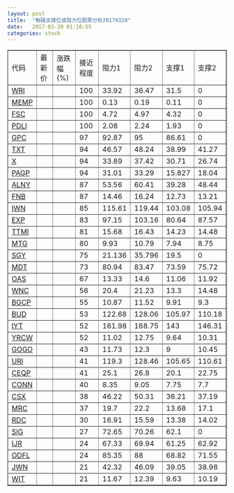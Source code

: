 ```yaml
---
layout: post
title:  "触碰支撑位或阻力位股票分析20170328"
date:   2017-03-28 01:16:55
categories: stock
---
```

<script type="text/javascript">
var stockList = []
stockList.push('gb_wri');
stockList.push('gb_memp');
stockList.push('gb_fsc');
stockList.push('gb_pdli');
stockList.push('gb_gpc');
stockList.push('gb_txt');
stockList.push('gb_x');
stockList.push('gb_pagp');
stockList.push('gb_alny');
stockList.push('gb_fnb');
stockList.push('gb_iwn');
stockList.push('gb_exp');
stockList.push('gb_ttmi');
stockList.push('gb_mtg');
stockList.push('gb_sgy');
stockList.push('gb_mdt');
stockList.push('gb_oas');
stockList.push('gb_wnc');
stockList.push('gb_bgcp');
stockList.push('gb_bud');
stockList.push('gb_iyt');
stockList.push('gb_yrcw');
stockList.push('gb_gogo');
stockList.push('gb_uri');
stockList.push('gb_ceqp');
stockList.push('gb_conn');
stockList.push('gb_csx');
stockList.push('gb_mrc');
stockList.push('gb_rdc');
stockList.push('gb_sig');
stockList.push('gb_ijr');
stockList.push('gb_odfl');
stockList.push('gb_jwn');
stockList.push('gb_wit');
</script>
<table border="1">
 <tr>
 <td>代码</td>
 <td>最新价</td>
 <td>涨跌幅(%)</td>
 <td>接近程度</td>
 <td>阻力1</td>
 <td>阻力2</td>
 <td>支撑1</td>
 <td>支撑2</td>
</tr>
  <tr id="wri" class="red">
  <td><a href="http://stock.finance.sina.com.cn/usstock/quotes/WRI.html" target="_blank">WRI</a></td><td></td><td></td><td>100</td><td>33.92</td><td>36.47</td><td>31.5</td><td>0</td></tr>
  <tr id="memp" class="red">
  <td><a href="http://stock.finance.sina.com.cn/usstock/quotes/MEMP.html" target="_blank">MEMP</a></td><td></td><td></td><td>100</td><td>0.13</td><td>0.19</td><td>0.11</td><td>0</td></tr>
  <tr id="fsc" class="red">
  <td><a href="http://stock.finance.sina.com.cn/usstock/quotes/FSC.html" target="_blank">FSC</a></td><td></td><td></td><td>100</td><td>4.72</td><td>4.97</td><td>4.32</td><td>0</td></tr>
  <tr id="pdli" class="red">
  <td><a href="http://stock.finance.sina.com.cn/usstock/quotes/PDLI.html" target="_blank">PDLI</a></td><td></td><td></td><td>100</td><td>2.08</td><td>2.24</td><td>1.93</td><td>0</td></tr>
  <tr id="gpc" class="red">
  <td><a href="http://stock.finance.sina.com.cn/usstock/quotes/GPC.html" target="_blank">GPC</a></td><td></td><td></td><td>97</td><td>92.87</td><td>95</td><td>86.61</td><td>0</td></tr>
  <tr id="txt" class="red">
  <td><a href="http://stock.finance.sina.com.cn/usstock/quotes/TXT.html" target="_blank">TXT</a></td><td></td><td></td><td>94</td><td>46.57</td><td>48.24</td><td>38.99</td><td>41.27</td></tr>
  <tr id="x" class="green">
  <td><a href="http://stock.finance.sina.com.cn/usstock/quotes/X.html" target="_blank">X</a></td><td></td><td></td><td>94</td><td>33.89</td><td>37.42</td><td>30.71</td><td>26.74</td></tr>
  <tr id="pagp" class="red">
  <td><a href="http://stock.finance.sina.com.cn/usstock/quotes/PAGP.html" target="_blank">PAGP</a></td><td></td><td></td><td>94</td><td>31.01</td><td>33.29</td><td>15.827</td><td>18.04</td></tr>
  <tr id="alny" class="red">
  <td><a href="http://stock.finance.sina.com.cn/usstock/quotes/ALNY.html" target="_blank">ALNY</a></td><td></td><td></td><td>87</td><td>53.56</td><td>60.41</td><td>39.28</td><td>48.44</td></tr>
  <tr id="fnb" class="red">
  <td><a href="http://stock.finance.sina.com.cn/usstock/quotes/FNB.html" target="_blank">FNB</a></td><td></td><td></td><td>87</td><td>14.46</td><td>16.24</td><td>12.73</td><td>13.21</td></tr>
  <tr id="iwn" class="red">
  <td><a href="http://stock.finance.sina.com.cn/usstock/quotes/IWN.html" target="_blank">IWN</a></td><td></td><td></td><td>85</td><td>115.61</td><td>119.44</td><td>103.08</td><td>105.94</td></tr>
  <tr id="exp" class="red">
  <td><a href="http://stock.finance.sina.com.cn/usstock/quotes/EXP.html" target="_blank">EXP</a></td><td></td><td></td><td>83</td><td>97.15</td><td>103.16</td><td>80.64</td><td>87.57</td></tr>
  <tr id="ttmi" class="red">
  <td><a href="http://stock.finance.sina.com.cn/usstock/quotes/TTMI.html" target="_blank">TTMI</a></td><td></td><td></td><td>81</td><td>15.68</td><td>16.43</td><td>14.23</td><td>14.48</td></tr>
  <tr id="mtg" class="red">
  <td><a href="http://stock.finance.sina.com.cn/usstock/quotes/MTG.html" target="_blank">MTG</a></td><td></td><td></td><td>80</td><td>9.93</td><td>10.79</td><td>7.94</td><td>8.75</td></tr>
  <tr id="sgy" class="green">
  <td><a href="http://stock.finance.sina.com.cn/usstock/quotes/SGY.html" target="_blank">SGY</a></td><td></td><td></td><td>75</td><td>21.136</td><td>35.796</td><td>19.5</td><td>0</td></tr>
  <tr id="mdt" class="green">
  <td><a href="http://stock.finance.sina.com.cn/usstock/quotes/MDT.html" target="_blank">MDT</a></td><td></td><td></td><td>73</td><td>80.94</td><td>83.47</td><td>73.59</td><td>75.72</td></tr>
  <tr id="oas" class="green">
  <td><a href="http://stock.finance.sina.com.cn/usstock/quotes/OAS.html" target="_blank">OAS</a></td><td></td><td></td><td>67</td><td>13.33</td><td>14.6</td><td>11.06</td><td>11.92</td></tr>
  <tr id="wnc" class="red">
  <td><a href="http://stock.finance.sina.com.cn/usstock/quotes/WNC.html" target="_blank">WNC</a></td><td></td><td></td><td>56</td><td>20.4</td><td>21.23</td><td>13.3</td><td>14.48</td></tr>
  <tr id="bgcp" class="green">
  <td><a href="http://stock.finance.sina.com.cn/usstock/quotes/BGCP.html" target="_blank">BGCP</a></td><td></td><td></td><td>55</td><td>10.87</td><td>11.52</td><td>9.91</td><td>9.3</td></tr>
  <tr id="bud" class="green">
  <td><a href="http://stock.finance.sina.com.cn/usstock/quotes/BUD.html" target="_blank">BUD</a></td><td></td><td></td><td>53</td><td>122.68</td><td>128.06</td><td>105.97</td><td>110.18</td></tr>
  <tr id="iyt" class="red">
  <td><a href="http://stock.finance.sina.com.cn/usstock/quotes/IYT.html" target="_blank">IYT</a></td><td></td><td></td><td>52</td><td>161.98</td><td>168.75</td><td>143</td><td>146.31</td></tr>
  <tr id="yrcw" class="green">
  <td><a href="http://stock.finance.sina.com.cn/usstock/quotes/YRCW.html" target="_blank">YRCW</a></td><td></td><td></td><td>52</td><td>11.02</td><td>12.75</td><td>9.64</td><td>10.31</td></tr>
  <tr id="gogo" class="green">
  <td><a href="http://stock.finance.sina.com.cn/usstock/quotes/GOGO.html" target="_blank">GOGO</a></td><td></td><td></td><td>43</td><td>11.73</td><td>12.3</td><td>9</td><td>10.45</td></tr>
  <tr id="uri" class="green">
  <td><a href="http://stock.finance.sina.com.cn/usstock/quotes/URI.html" target="_blank">URI</a></td><td></td><td></td><td>41</td><td>119.3</td><td>128.46</td><td>105.65</td><td>110.61</td></tr>
  <tr id="ceqp" class="red">
  <td><a href="http://stock.finance.sina.com.cn/usstock/quotes/CEQP.html" target="_blank">CEQP</a></td><td></td><td></td><td>41</td><td>25.1</td><td>26.8</td><td>20.1</td><td>22.75</td></tr>
  <tr id="conn" class="red">
  <td><a href="http://stock.finance.sina.com.cn/usstock/quotes/CONN.html" target="_blank">CONN</a></td><td></td><td></td><td>40</td><td>8.35</td><td>9.05</td><td>7.75</td><td>7.7</td></tr>
  <tr id="csx" class="red">
  <td><a href="http://stock.finance.sina.com.cn/usstock/quotes/CSX.html" target="_blank">CSX</a></td><td></td><td></td><td>38</td><td>46.22</td><td>50.31</td><td>36.21</td><td>37.19</td></tr>
  <tr id="mrc" class="green">
  <td><a href="http://stock.finance.sina.com.cn/usstock/quotes/MRC.html" target="_blank">MRC</a></td><td></td><td></td><td>37</td><td>19.7</td><td>22.2</td><td>13.68</td><td>17.1</td></tr>
  <tr id="rdc" class="green">
  <td><a href="http://stock.finance.sina.com.cn/usstock/quotes/RDC.html" target="_blank">RDC</a></td><td></td><td></td><td>30</td><td>16.91</td><td>15.59</td><td>13.38</td><td>14.02</td></tr>
  <tr id="sig" class="red">
  <td><a href="http://stock.finance.sina.com.cn/usstock/quotes/SIG.html" target="_blank">SIG</a></td><td></td><td></td><td>27</td><td>72.65</td><td>70.26</td><td>62.1</td><td>0</td></tr>
  <tr id="ijr" class="green">
  <td><a href="http://stock.finance.sina.com.cn/usstock/quotes/IJR.html" target="_blank">IJR</a></td><td></td><td></td><td>24</td><td>67.33</td><td>69.94</td><td>61.25</td><td>62.92</td></tr>
  <tr id="odfl" class="red">
  <td><a href="http://stock.finance.sina.com.cn/usstock/quotes/ODFL.html" target="_blank">ODFL</a></td><td></td><td></td><td>24</td><td>85.35</td><td>88</td><td>68.82</td><td>71.55</td></tr>
  <tr id="jwn" class="green">
  <td><a href="http://stock.finance.sina.com.cn/usstock/quotes/JWN.html" target="_blank">JWN</a></td><td></td><td></td><td>21</td><td>42.32</td><td>46.09</td><td>39.05</td><td>38.98</td></tr>
  <tr id="wit" class="green">
  <td><a href="http://stock.finance.sina.com.cn/usstock/quotes/WIT.html" target="_blank">WIT</a></td><td></td><td></td><td>21</td><td>11.67</td><td>12.39</td><td>9.63</td><td>10.19</td></tr>
</table>
